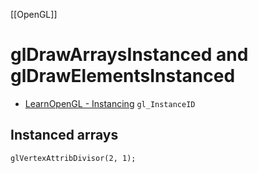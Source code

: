 [[OpenGL]]


# glDrawArraysInstanced and glDrawElementsInstanced
- [LearnOpenGL - Instancing](https://learnopengl.com/Advanced-OpenGL/Instancing)
`gl_InstanceID`

## Instanced arrays
```
glVertexAttribDivisor(2, 1);
```

